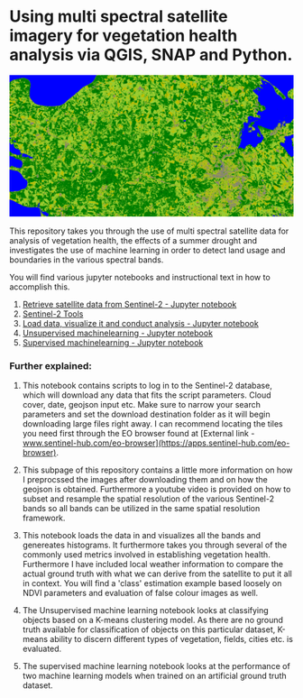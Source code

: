 # Using multi spectral satellite imagery for vegetation health analysis via QGIS, SNAP and Python.

![Screenshot](/ext_img/fyn_1_classed.PNG)


This repository takes you through the use of multi spectral satellite data for analysis of vegetation health, the effects of a summer drought and investigates the use of machine learning in order to detect land usage and boundaries in the various spectral bands. 

You will find various jupyter notebooks and instructional text in how to accomplish this.

1) [Retrieve satellite data from Sentinel-2 - Jupyter notebook](https://github.com/Kongstad/Vegetation_Analysis/blob/main/Jupyter_Notebook/Download_S2_data.ipynb)
2) [Sentinel-2 Tools](https://github.com/Kongstad/Vegetation_Analysis/tree/main/Sentinel2_tools)
3) [Load data, visualize it and conduct analysis - Jupyter notebook](https://github.com/Kongstad/Vegetation_Analysis/blob/main/Jupyter_Notebook/imagery_analysis.ipynb)
4) [Unsupervised machinelearning - Jupyter notebook](https://github.com/Kongstad/Vegetation_Analysis/blob/main/Jupyter_Notebook/Machine_Learning_Unsupervised.ipynb)
5) [Supervised machinelearning - Jupyter notebook](https://github.com/Kongstad/Vegetation_Analysis/blob/main/Jupyter_Notebook/Machine_Learning_Supervised.ipynb)

### Further explained:
1) This notebook contains scripts to log in to the Sentinel-2 database, which will download any data that fits the script parameters. Cloud cover, date, geojson input etc. Make sure to narrow your search parameters and set the download destination folder as it will begin downloading large files right away. I can recommend locating the tiles you need first through the EO browser found at [External link - www.sentinel-hub.com/eo-browser](https://apps.sentinel-hub.com/eo-browser).

2) This subpage of this repository contains a little more information on how I preprocssed the images after downloading them and on how the geojson is obtained. Furthermore a youtube video is provided on how to subset and resample the spatial resolution of the various Sentinel-2 bands so all bands can be utilized in the same spatial resolution framework.

3) This notebook loads the data in and visualizes all the bands and genereates histograms. It furthermore takes you through several of the commonly used metrics involved in establishing vegetation health. Furthermore I have included local weather information to compare the actual ground truth with what we can derive from the satellite to put it all in context. You will find a 'class' estimation example based loosely on NDVI parameters and evaluation of false colour images as well.

4) The Unsupervised machine learning notebook looks at classifying objects based on a K-means clustering model. As there are no ground truth available for classification of objects on this particular dataset, K-means ability to discern different types of vegetation, fields, cities etc. is evaluated.

5) The supervised machine learning notebook looks at the performance of two machine learning models when trained on an artificial ground truth dataset.

